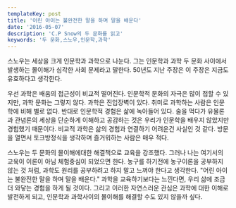 ```yaml
---
templateKey: post
title: '어린 아이는 불완전한 말을 하며 말을 배운다'
date: '2016-05-07'
description: 'C.P Snow의 두 문화를 읽고'
keywords: '두 문화,스노우,인문학,과학'
---
```


스노우는 세상을 크게 인문학과 과학으로 나눈다. 그는 인문학과 과학 두 문화 사이에서 발생하는 몰이해가 심각한 사회 문제라고 말한다. 50년도 지난 주장은 이 주장은 지금도 유효하다고 생각한다.

우선 과학은 배움의 접근성이 비교적 떨어진다. 인문학적 문화의 자극은 많이 접할 수 있지만, 과학 문화는 그렇지 않다. 과학은 진입장벽이 있다. 취미로 과학하는 사람은 인문학에 비해 별로 없다. 반대로 인문학적 경험은 삶에 녹아들어 있다. 술을 먹다가 유물론과 관념론의 세상을 단순하게 이해하고 공감하는 것은 우리가 인문학을 배우지 않았지만 경험했기 때문이다. 비교적 과학은 삶의 경험과 연결하기 어려운건 사실인 것 같다. 방문을 열면서 토크방정식을 생각하며 즐거워하는 사람은 매우 적다. 

스노우는 두 문화의 몰이해에대한 해결책으로 교육을 강조했다. 그러나 나는 여기서의 교육이 이론이 아님 체험중심이 되었으면 한다. 농구를 하기전에 농구이론을 공부하지 않는 것 처럼, 과학도 원리를 공부하려고 하지 말고 느껴야 한다고 생각한다. "어린 아이는 불완전한 말을 하며 말을 배운다."  과학을 교육하기보다는 느낀다면, 우리 삶에 조금더 와닿는 경험을 하게 될 것이다. 그리고 이러한 자연스러운 관심은 과학에 대한 이해로 발전하게 되고, 인문학과 과학사이의 몰이해를 해결할 수도 있지 않을까 싶다.
